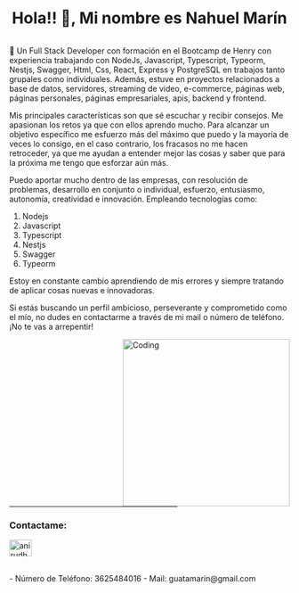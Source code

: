 # <h1 align="center">Hola!! 👋, Mi nombre es Nahuel Marín</h1>




<p align="left"> <a href="https://twitter.com/" target="blank"><img src="https://img.shields.io/twitter/follow/?logo=twitter&style=for-the-badge" alt="" /></a> </p>

🌱 Un Full Stack Developer con formación en el Bootcamp de Henry con
experiencia trabajando con NodeJs, Javascript, Typescript, Typeorm,
Nestjs, Swagger, Html, Css, React, Express y PostgreSQL en trabajos
tanto grupales como individuales. Además, estuve en proyectos
relacionados a base de datos, servidores, streaming de video, e-commerce,
páginas web, páginas personales, páginas empresariales, apis, backend y
frontend.

Mis principales características son que sé escuchar y recibir consejos. Me apasionan los retos ya
que con ellos aprendo mucho. Para alcanzar un objetivo específico me
esfuerzo más del máximo que puedo y la mayoría de veces lo consigo,
en el caso contrario, los fracasos no me hacen retroceder, ya que me
ayudan a entender mejor las cosas y saber que para la próxima me
tengo que esforzar aún más.

Puedo aportar mucho dentro de las empresas, con resolución de
problemas, desarrollo en conjunto o individual, esfuerzo, entusiasmo,
autonomía, creatividad e innovación. Empleando tecnologías como:
1. Nodejs 
2. Javascript
3. Typescript
4. Nestjs
5. Swagger
6. Typeorm

Estoy en constante cambio aprendiendo de mis errores y siempre
tratando de aplicar cosas nuevas e innovadoras.

Si estás buscando un perfil ambicioso, perseverante y comprometido como
el mío, no dudes en contactarme a través de mi mail o número de
teléfono.
¡No te vas a arrepentir!


<img align="right" alt="Coding" width="300" src="https://i.pinimg.com/originals/81/17/8b/81178b47a8598f0c81c4799f2cdd4057.gif">


<hr width="60%" >
<h3 align="left">Contactame:</h3>
<p align="left">
<a href="https://www.linkedin.com/in/nahuel-marin-cardeli/" target="blank"><img align="center" src="https://raw.githubusercontent.com/rahuldkjain/github-profile-readme-generator/master/src/images/icons/Social/linked-in-alt.svg" alt="anirudh-rai-072732220" height="30" width="40" /></a>
</p>
<br>
- Número de Teléfono: 3625484016
- Mail: guatamarin@gmail.com
